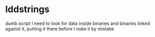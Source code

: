 # lddstrings
dumb script I need to look for data inside binaries and binaries linked against it, putting it there before I nuke it by mistake
